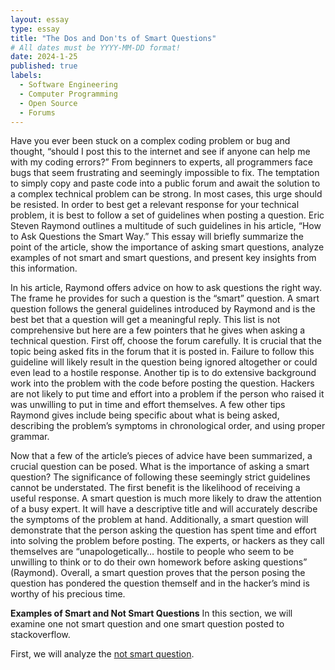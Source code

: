 ```yaml
---
layout: essay
type: essay
title: "The Dos and Don'ts of Smart Questions"
# All dates must be YYYY-MM-DD format!
date: 2024-1-25
published: true
labels:
  - Software Engineering
  - Computer Programming
  - Open Source
  - Forums
---
```


Have you ever been stuck on a complex coding problem or bug and thought, “should I post this to the internet and see if anyone can help me with my coding errors?” From beginners to experts, all programmers face bugs that seem frustrating and seemingly impossible to fix. The temptation to simply copy and paste code into a public forum and await the solution to a complex technical problem can be strong. In most cases, this urge should be resisted. In order to best get a relevant response for your technical problem, it is best to follow a set of guidelines when posting a question. Eric Steven Raymond outlines a multitude of such guidelines in his article, “How to Ask Questions the Smart Way.” This essay will briefly summarize the point of the article, show the importance of asking smart questions, analyze examples of not smart and smart questions, and present key insights from this information.


In his article, Raymond offers advice on how to ask questions the right way. The frame he provides for such a question is the “smart” question. A smart question follows the general guidelines introduced by Raymond and is the best bet that a question will get a meaningful reply. This list is not comprehensive but here are a few pointers that he gives when asking a technical question. First off, choose the forum carefully. It is crucial that the topic being asked fits in the forum that it is posted in. Failure to follow this guideline will likely result in the question being ignored altogether or could even lead to a hostile response. Another tip is to do extensive background work into the problem with the code before posting the question. Hackers are not likely to put time and effort into a problem if the person who raised it was unwilling to put in time and effort themselves. A few other tips Raymond gives include being specific about what is being asked, describing the problem’s symptoms in chronological order, and using proper grammar.


Now that a few of the article’s pieces of advice have been summarized, a crucial question can be posed. What is the importance of asking a smart question? The significance of following these seemingly strict guidelines cannot be understated. The first benefit is the likelihood of receiving a useful response. A smart question is much more likely to draw the attention of a busy expert. It will have a descriptive title and will accurately describe the symptoms of the problem at hand. Additionally, a smart question will demonstrate that the person asking the question has spent time and effort into solving the problem before posting. The experts, or hackers as they call themselves are “unapologetically… hostile to people who seem to be unwilling to think or to do their own homework before asking questions” (Raymond). Overall, a smart question proves that the person posing the question has pondered the question themself and in the hacker’s mind is worthy of his precious time. 

**Examples of Smart and Not Smart Questions**
In this section, we will examine one not smart question and one smart question posted to stackoverflow. 

First, we will analyze the [not smart question](https://stackoverflow.com/questions/77882352/problem-appending-an-array-and-printing-it-in-python).



